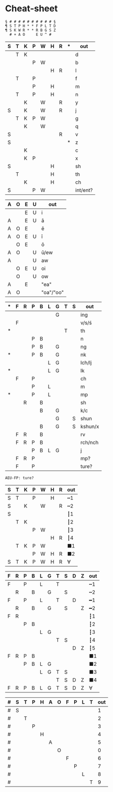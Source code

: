 # Cheat-sheet

```
§ # # # # # # # # # # §
¶ S T P H * * F P L T D
¶ S K W R * * R B G S Z
  # + A O     E U ^ #
```

|S|T|K|P|W|H|R|*| out      |
|-|-|-|-|-|-|-|-|----------|
| |T|K| | | | | | d        |
| | | |P|W| | | | b        |
| | | | | |H|R| | l        |
| |T| |P| | | | | f        |
| | | |P| |H| | | m        |
| |T| |P| |H| | | n        |
| | |K| |W| |R| | y        |
|S| |K| |W| |R| | j        |
| |T|K|P|W| | | | g        |
| | |K| |W| | | | q        |
|S| | | | | |R| | v        |
|S| | | | | | |*| z        |
| | |K| | | | | | c        |
| | |K|P| | | | | x        |
|S| | | | |H| | | sh       |
| |T| | | |H| | | th       |
| | |K| | |H| | | ch       |
|S| | |P|W| | | | int/ent? |

|A|O|E|U| out       |
|-|-|-|-|-----------|
| | |E|U| i         |
|A| |E|U| ā         |
|A|O|E| | ē         |
|A|O|E|U| ī         |
| |O|E| | ō         |
|A|O| |U| ū/ew      |
|A| | |U| aw        |
| |O|E|U| oi        |
| |O| |U| ow        |
|A| |E| | "ea"      |
|A|O| | | "oa"/"oo" |

|*|F|R|P|B|L|G|T|S| out     |
|-|-|-|-|-|-|-|-|-|---------|
| | | | | | |G| | | ing     |
| |F| | | | | | | | v/s/ś   |
|*| | | | | | |T| | th      |
| | | |P|B| | | | | n       |
| | | |P|B| |G| | | ng      |
|*| | |P|B| |G| | | nk      |
| | | | | |L|G| | | lch/lj  |
|*| | | | |L|G| | | lk      |
| |F| |P| | | | | | ch      |
| | | |P| |L| | | | m       |
|*| | |P| |L| | | | mp      |
| | |R| |B| | | | | sh      |
| | | | |B| |G| | | k/c     |
| | | | | | |G| |S| shun    |
| | | | |B| |G| |S| kshun/x |
| |F|R| |B| | | | | rv      |
| |F|R|P|B| | | | | rch/nch |
| | | |P|B|L|G| | | j       |
| |F|R|P| | | | | | mp?     |
| |F| |P| | | | | | ture?   |

`AEU-FP: ture?`

|S|T|K|P|W|H|R| out |
|-|-|-|-|-|-|-|-----|
|S|T| |P| |H| | ┅1  |
|S| |K| |W| |R| ┅2  |
|S| | | | | | | ┇1  |
| |T|K| | | | | ┇2  |
| | | |P|W| | | ┇3  |
| | | | | |H|R| ┇4  |
| |T|K|P|W| | | ■1  |
| | | |P|W|H|R| ■2  |
|S|T|K|P|W|H|R| ∀   |

|F|R|P|B|L|G|T|S|D|Z| out |
|-|-|-|-|-|-|-|-|-|-|-----|
|F| |P| |L| |T| | | | ┅1  |
| |R| |B| |G| |S| | | ┅2  |
|F| |P| |L| |T| |D| | ━1  |
| |R| |B| |G| |S| |Z| ━2  |
|F|R| | | | | | | | | ┇1  |
| | |P|B| | | | | | | ┇2  |
| | | | |L|G| | | | | ┇3  |
| | | | | | |T|S| | | ┇4  |
| | | | | | | | |D|Z| ┇5  |
|F|R|P|B| | | | | | | ■1  |
| | |P|B|L|G| | | | | ■2  |
| | | | |L|G|T|S| | | ■3  |
| | | | | | |T|S|D|Z| ■4  |
|F|R|P|B|L|G|T|S|D|Z| ∀   |

|#|S|T|P|H|A|O|F|P|L|T| out |
|-|-|-|-|-|-|-|-|-|-|-|-----|
|#|S| | | | | | | | | | 1   |
|#| |T| | | | | | | | | 2   |
|#| | |P| | | | | | | | 3   |
|#| | | |H| | | | | | | 4   |
|#| | | | |A| | | | | | 5   |
|#| | | | | |O| | | | | 0   |
|#| | | | | | |F| | | | 6   |
|#| | | | | | | |P| | | 7   |
|#| | | | | | | | |L| | 8   |
|#| | | | | | | | | |T| 9   |

<!-- vim: set nospell: -->

